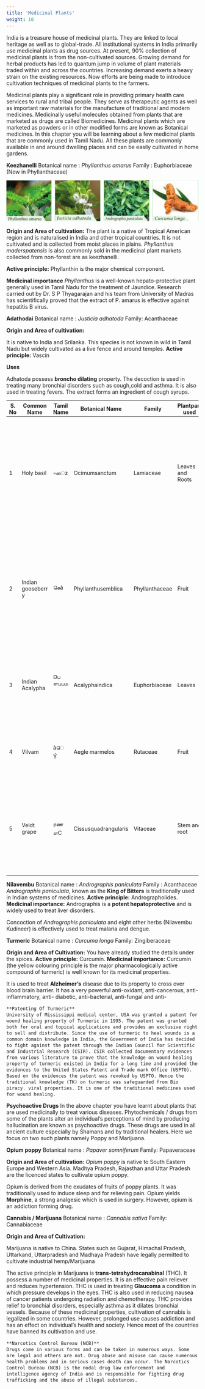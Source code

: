 ```yaml
---
title: 'Medicinal Plants'
weight: 10
---
```


India is a treasure house of medicinal plants. They are linked to local heritage as well as to global-trade. All institutional systems in India primarily use medicinal plants as drug sources. At present, 90% collection of medicinal plants is from the non-cultivated sources. Growing demand for herbal products has led to quantum jump in volume of plant materials traded within and across the countries. Increasing demand exerts a heavy strain on the existing resources. Now efforts are being made to introduce cultivation techniques of medicinal plants to the farmers.

Medicinal plants play a significant role in providing primary health care services to rural and tribal people. They serve as therapeutic agents as well as important raw materials for the manufacture of traditional and modern medicines. Medicinally useful molecules obtained from plants that are marketed as drugs are called Biomedicines. Medicinal plants which are marketed as powders or in other modified forms are known as Botanical medicines. In this chapter you will be learning about a few medicinal plants that are commonly used in Tamil Nadu. All these plants are commonly available in and around dwelling places and can be easily cultivated in home gardens.

**Keezhanelli** 
Botanical name : _Phyllanthus amarus_ 
Family : Euphorbiaceae (Now in Phyllanthaceae)

![M](10.21.png "")

**Origin and Area of cultivation:** 
The plant is a native of Tropical American region and is naturalised in India and other tropical countries. It is not cultivated and is collected from moist 
places in plains. _Phyllanthus maderspatensis_ is also commonly sold in the medicinal plant markets collected from non-forest are as keezhanelli. 

**Active principle:** Phyllanthin is the major chemical component. 

**Medicinal importance** _Phyllanthus_ is a well-known hepato-protective plant generally used in Tamil Nadu for the treatment of Jaundice. Research carried out by Dr. S P Thyagarajan and his team from University of Madras has scientifically proved that the extract of P. amarus is effective against hepatitis B virus.

**Adathodai** 
Botanical name : _Justicia adhatoda_ 
Family: Acanthaceae 

**Origin and Area of cultivation:** 

It is native to India and Srilanka. This species is not known in wild in Tamil Nadu but widely cultivated as a live fence and around temples. **Active principle:** Vascin 

**Uses** 

Adhatoda possess **broncho dilating** property. The decoction is used in treating many bronchial disorders such as cough,cold and asthma. It is also used in treating fevers. The extract forms an ingredient of cough syrups.

| S. No |Common Name |Tamil Name |Botanical Name |Family |Plantpart used |Medicinal Uses |
|------|------|------|------|------|------|------|
| 1 |Holy basil |«ைz |Ocimumsanctum |Lamiaceae |Leaves and Roots |e le aves a re s timulant,  a ntiseptic, a nti-hypertensive and anti-bacterial and expectorant used in b ronchitis. D ecoction o f r oots i s g iven as a diaphoretic in malarial fevel. |
| 2 |Indian gooseberr y |கெà |Phyllanthusemblica |Phyllanthaceae |Fruit |It i s a p otent r ejuvenator a nd imm une modulator. I t h as a a nti-ageing p roperties. It h elps t o p romote lo ngevity, en hance digestion, treat constipation and reduce fever and cough. |
| 3 |Indian Acalypha |¤ப ளபபம  |Acalyphaindica |Euphorbiaceae |Leaves |Used t o c ure s kin di seases c aused b y ringworms. Powdered leaves are used to cure bedsores and infected wounds. |
| 4 |Vilvam |àெ Ý |Aegle marmelos |Rutaceae |Fruit |e unr ipe f ruit i s u sed t o t reat p roblems o fstomach indigestion.  It kills intestinal parasites. |
| 5 |Veldt grape |ரண ளC |Cissusquadrangularis |Vitaceae |Stem and root |Paste o btained f rom t he  powdered s tem a nd r oot of this plant is used in bone fractures. Whole plant is useful to treat asthma and stomach troubles. |

**Nilavembu** 
Botanical name : _Andrographis paniculata_ Family : Acanthaceae _Andrographis paniculata,_ known as the **King of Bitters** is traditionally used in Indian systems of medicines. 
**Active principle:** Andrographolides. 
**Medicinal importance:** Andrographis is a **potent hepatoprotective** and is widely used to treat liver disorders.

Concoction of _Andrographis paniculata_ and eight other herbs (Nilavembu Kudineer) is effectively used to treat malaria and dengue.

**Turmeric** 
Botanical name : _Curcuma longa_ 
Family: Zingiberaceae 

**Origin and Area of Cultivation:** 
You have already studied the details under the spices. 
**Active principle:** Curcumin. 
**Medicinal importance:** Curcumin (the yellow colouring principle is the major pharmacologically active compound of turmeric) is well known for its medicinal properties.

It is used to treat **Alzheimer’s** disease due to its property to cross over blood brain barrier. It has a very powerful anti-oxidant, anti-cancerous, anti-inflammatory, anti- diabetic, anti-bacterial, anti-fungal and anti-

```hint {role="hint"}
**Patenting Of Turmeric** 
University of Mississippi medical center, USA was granted a patent for wound healing property of Turmeric in 1995. The patent was granted both for oral and topical applications and provides an exclusive right to sell and distribute. Since the use of turmeric to heal wounds is a common domain knowledge in India, the Government of India has decided to fight against the patent through the Indian Council for Scientific and Industrial Research (CSIR). CSIR collected documentary evidences from various literature to prove that the knowledge on wound healing property of turmeric existed in India for a long time and provided the evidences to the United States Patent and Trade mark Office (USPTO). Based on the evidences the patent was revoked by USPTO. Hence the traditional knowledge (TK) on turmeric was safeguarded from Bio piracy. viral properties. It is one of the traditional medicines used for wound healing.
```

**Psychoactive Drugs** In the above chapter you have learnt about plants that are used medicinally to treat various diseases. Phytochemicals / drugs from some of the plants alter an individual’s perceptions of mind by producing hallucination are known as psychoactive drugs. These drugs are used in all ancient culture especially by Shamans and by traditional healers. Here we focus on two such plants namely Poppy and Marijuana.

**Opium poppy** 
Botanical name : _Papaver somniferum_ 
Family: Papaveraceae 

**Origin and Area of cultivation:** 
_Opium poppy_ is native to South Eastern Europe and Western Asia. Madhya Pradesh, Rajasthan and Uttar Pradesh are the licenced states to cultivate opium poppy.

Opium is derived from the exudates of fruits of poppy plants. It was traditionally used to induce sleep and for relieving pain. Opium yields **Morphine**, a strong analgesic which is used in surgery. However, opium is an addiction forming drug.

**Cannabis / Marijuana** 
Botanical name : _Cannabis sativa_ 
Family: Cannabiaceae 

**Origin and Area of Cultivation:** 

Marijuana is native to China. States such as Gujarat, Himachal Pradesh, Uttarkand, Uttarpradesh and Madhaya Pradesh have legally permitted to cultivate industrial hemp/Marijuana

The active principle in Marijuana is **trans-tetrahydrocanabinal** (THC). It possess a number of medicinal properties. It is an effective pain reliever and reduces hypertension. THC is used in treating **Glaucoma** a condition in which pressure develops in the eyes. THC is also used in reducing nausea of cancer patients undergoing radiation and chemotherapy. THC provides relief to bronchial disorders, especially asthma as it dilates bronchial vessels. Because of these medicinal properties, cultivation of cannabis is legalized in some countries. However, prolonged use causes addiction and has an effect on individual’s health and society. Hence most of the countries have banned its cultivation and use.

```hint {role="warn"}
**Narcotics Control Bureau (NCB)** 
Drugs come in various forms and can be taken in numerous ways. Some are legal and others are not. Drug abuse and misuse can cause numerous health problems and in serious cases death can occur. The Narcotics Control Bureau (NCB) is the nodal drug law enforcement and intelligence agency of India and is responsible for fighting drug trafficking and the abuse of illegal substances.
```
